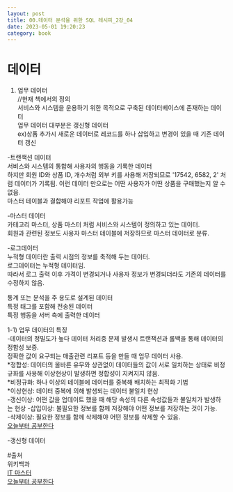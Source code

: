 ```yaml
---
layout: post
title: 00.데이터 분석을 위한 SQL 레시피_2강_04
date: 2023-05-01 19:20:23 
category: book
---
```


# 데이터  

1) 업무 데이터  
//현재 책에서의 정의  
서비스와 시스템을 운용하기 위한 목적으로 구축된 데이터베이스에 존재하는 데이터  
업무 데이터 대부분은 갱신형 데이터   
ex)상품 추가시 새로운 데이터로 레코드를 하나 삽입하고 변경이 있을 때 기존 데이터 갱신  

-트랜잭션 데이터  
서비스와 시스템의 통합해 사용자의 행동을 기록한 데이터  
하지만 회원 ID와 상품 ID, 개수처럼 외부 키를 사용해 저장되므로 '17542, 6582, 2' 처럼 데이터가 기록됨. 이런 데이터 만으로는 어떤 사용자가 어떤 상품을 구매했는지 알 수 없음.    
마스터 테이블과 결합해야 리포트 작업에 활용가능   

-마스터 데이터  
카테고리 마스터, 상품 마스터 처럼 서비스와 시스템이 정의하고 있는 데이터.  
회원과 관련된 정보도 사용자 마스터 테이블에 저장하므로 마스터 데이터로 분류.  

-로그데이터  
누적형 데이터란 출력 시점의 정보를 축적해 두는 데이터.  
로그데이터는 누적형 데이터임.  
따라서 로그 출력 이후 가격이 변경되거나 사용자 정보가 변경되더라도 기존의 데이터를 수정하지 않음.    

통계 또는 분석을 주 용도로 설계된 데이터  
특정 태그를 포함해 전송된 데이터  
특정 행동을 서버 측에 출력한 데이터  

1-1) 업무 데이터의 특징  
-데이터의 정밀도가 높다
데이터 처리중 문제 발생시 트랜잭션과 롤백을 통해 데이터의 정합성 보증.  
정확한 값이 요구되는 매출관련 리포트 등을 만들 때 업무 데이터 사용.  
*정합성: 데이터의 올바른 유무와 상관없이 데이터들의 값이 서로 일치하는 상태로 비정규화를 사용해 이상현상이 발생하면 정합성이 지켜지지 않음.  
*비정규화: 하나 이상의 테이블에 데이터를 중복해 배치하는 최적화 기법  
*이상현상: 데이터 중복에 의해 발생되는 데이터 불일치 현상   
           -갱신이상: 어떤 값을 업데이트 했을 때 해당 속성의 다른 속성값들과 불일치가 발생하는 현상 
           -삽입이상: 불필요한 정보를 함께 저장해야 어떤 정보를 저장하는 것이 가능.    
           -삭제이상: 필요한 정보를 함께 삭제해야 어떤 정보를 삭제할 수 있음.   
           [오늘부터 공부한다](https://1000hg.tistory.com/22)   

-갱신형 데이터  

#출처  
위키백과  
[IT 마스터](https://peimsam.tistory.com/225)  
[오늘부터 공부한다](https://1000hg.tistory.com/22)  